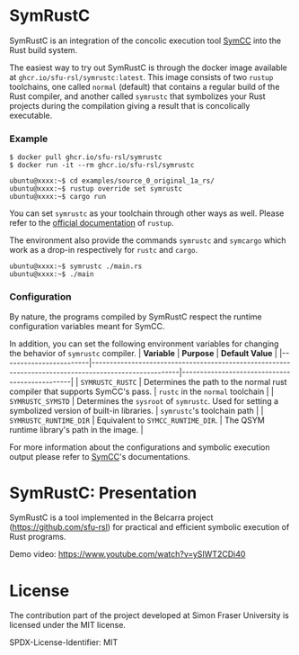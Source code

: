 # SymRustC
SymRustC is an integration of the concolic execution tool [SymCC](eurecom-s3/symcc) into the Rust build system.

The easiest way to try out SymRustC is through the docker image available at `ghcr.io/sfu-rsl/symrustc:latest`.
This image consists of two `rustup` toolchains,
one called `normal` (default) that contains a regular build of the Rust compiler,
and another called `symrustc` that symbolizes your Rust projects during the compilation giving a result that is
concolically executable.

### Example
```console
$ docker pull ghcr.io/sfu-rsl/symrustc
$ docker run -it --rm ghcr.io/sfu-rsl/symrustc

ubuntu@xxxx:~$ cd examples/source_0_original_1a_rs/
ubuntu@xxxx:~$ rustup override set symrustc
ubuntu@xxxx:~$ cargo run
```
You can set `symrustc` as your toolchain through other ways as well.
Please refer to the [official documentation](https://rust-lang.github.io/rustup/overrides.html) of `rustup`.

The environment also provide the commands `symrustc` and `symcargo` which work as a drop-in respectively for `rustc` and `cargo`.
```console
ubuntu@xxxx:~$ symrustc ./main.rs
ubuntu@xxxx:~$ ./main
```

### Configuration
By nature, the programs compiled by SymRustC respect the runtime configuration variables meant for SymCC.

In addition, you can set the following environment variables for changing the behavior of `symrustc` compiler.
| **Variable**           | **Purpose**                                                                                          | **Default Value**                             |
|------------------------|------------------------------------------------------------------------------------------------------|-----------------------------------------------|
| `SYMRUSTC_RUSTC`       | Determines the path to the normal rust compiler that supports SymCC's pass.                          | `rustc` in the `normal` toolchain             |
| `SYMRUSTC_SYMSTD`      | Determines the `sysroot` of `symrustc`. Used for setting a symbolized version of built-in libraries. | `symrustc`'s toolchain path                   |
| `SYMRUSTC_RUNTIME_DIR` | Equivalent to `SYMCC_RUNTIME_DIR`.                                                                   | The QSYM runtime library's path in the image. |

For more information about the configurations and symbolic execution output please refer to [SymCC](eurecom-s3/symcc)'s documentations.

# SymRustC: Presentation

SymRustC is a tool implemented in the Belcarra project
(<https://github.com/sfu-rsl>) for practical and efficient symbolic
execution of Rust programs.

Demo video: <https://www.youtube.com/watch?v=ySIWT2CDi40>

# License

The contribution part of the project developed at Simon Fraser
University is licensed under the MIT license.

SPDX-License-Identifier: MIT

